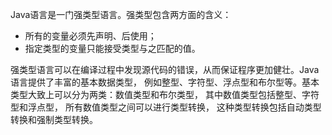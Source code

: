 Java语言是一门强类型语言。强类型包含两方面的含义：
- 所有的变量必须先声明、后使用；
- 指定类型的变量只能接受类型与之匹配的值。

强类型语言可以在编译过程中发现源代码的错误，从而保证程序更加健壮。Java语言提供了丰富的基本数据类型， 例如整型、字符型、浮点型和布尔型等。基本类型大致上可以分为两类：数值类型和布尔类型， 其中数值类型包括整型、字符型和浮点型， 所有数值类型之间可以进行类型转换， 这种类型转换包括自动类型转换和强制类型转换。

